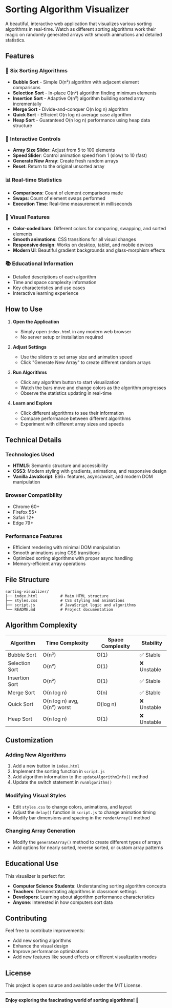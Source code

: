 # Sorting Algorithm Visualizer

A beautiful, interactive web application that visualizes various sorting algorithms in real-time. Watch as different sorting algorithms work their magic on randomly generated arrays with smooth animations and detailed statistics.

## Features

### 🎯 **Six Sorting Algorithms**
- **Bubble Sort** - Simple O(n²) algorithm with adjacent element comparisons
- **Selection Sort** - In-place O(n²) algorithm finding minimum elements
- **Insertion Sort** - Adaptive O(n²) algorithm building sorted array incrementally
- **Merge Sort** - Divide-and-conquer O(n log n) algorithm
- **Quick Sort** - Efficient O(n log n) average case algorithm
- **Heap Sort** - Guaranteed O(n log n) performance using heap data structure

### 🎨 **Interactive Controls**
- **Array Size Slider**: Adjust from 5 to 100 elements
- **Speed Slider**: Control animation speed from 1 (slow) to 10 (fast)
- **Generate New Array**: Create fresh random arrays
- **Reset**: Return to the original unsorted array

### 📊 **Real-time Statistics**
- **Comparisons**: Count of element comparisons made
- **Swaps**: Count of element swaps performed
- **Execution Time**: Real-time measurement in milliseconds

### 🌈 **Visual Features**
- **Color-coded bars**: Different colors for comparing, swapping, and sorted elements
- **Smooth animations**: CSS transitions for all visual changes
- **Responsive design**: Works on desktop, tablet, and mobile devices
- **Modern UI**: Beautiful gradient backgrounds and glass-morphism effects

### 📚 **Educational Information**
- Detailed descriptions of each algorithm
- Time and space complexity information
- Key characteristics and use cases
- Interactive learning experience

## How to Use

1. **Open the Application**
   - Simply open `index.html` in any modern web browser
   - No server setup or installation required

2. **Adjust Settings**
   - Use the sliders to set array size and animation speed
   - Click "Generate New Array" to create different random arrays

3. **Run Algorithms**
   - Click any algorithm button to start visualization
   - Watch the bars move and change colors as the algorithm progresses
   - Observe the statistics updating in real-time

4. **Learn and Explore**
   - Click different algorithms to see their information
   - Compare performance between different algorithms
   - Experiment with different array sizes and speeds

## Technical Details

### **Technologies Used**
- **HTML5**: Semantic structure and accessibility
- **CSS3**: Modern styling with gradients, animations, and responsive design
- **Vanilla JavaScript**: ES6+ features, async/await, and modern DOM manipulation

### **Browser Compatibility**
- Chrome 60+
- Firefox 55+
- Safari 12+
- Edge 79+

### **Performance Features**
- Efficient rendering with minimal DOM manipulation
- Smooth animations using CSS transitions
- Optimized sorting algorithms with proper async handling
- Memory-efficient array operations

## File Structure

```
sorting-visualizer/
├── index.html          # Main HTML structure
├── styles.css          # CSS styling and animations
├── script.js           # JavaScript logic and algorithms
└── README.md           # Project documentation
```

## Algorithm Complexity

| Algorithm | Time Complexity | Space Complexity | Stability |
|-----------|----------------|------------------|-----------|
| Bubble Sort | O(n²) | O(1) | ✅ Stable |
| Selection Sort | O(n²) | O(1) | ❌ Unstable |
| Insertion Sort | O(n²) | O(1) | ✅ Stable |
| Merge Sort | O(n log n) | O(n) | ✅ Stable |
| Quick Sort | O(n log n) avg, O(n²) worst | O(log n) | ❌ Unstable |
| Heap Sort | O(n log n) | O(1) | ❌ Unstable |

## Customization

### **Adding New Algorithms**
1. Add a new button in `index.html`
2. Implement the sorting function in `script.js`
3. Add algorithm information to the `updateAlgorithmInfo()` method
4. Update the switch statement in `runAlgorithm()`

### **Modifying Visual Styles**
- Edit `styles.css` to change colors, animations, and layout
- Adjust the `delay()` function in `script.js` to change animation timing
- Modify bar dimensions and spacing in the `renderArray()` method

### **Changing Array Generation**
- Modify the `generateArray()` method to create different types of arrays
- Add options for nearly sorted, reverse sorted, or custom array patterns

## Educational Use

This visualizer is perfect for:
- **Computer Science Students**: Understanding sorting algorithm concepts
- **Teachers**: Demonstrating algorithms in classroom settings
- **Developers**: Learning about algorithm performance characteristics
- **Anyone**: Interested in how computers sort data

## Contributing

Feel free to contribute improvements:
- Add new sorting algorithms
- Enhance the visual design
- Improve performance optimizations
- Add new features like sound effects or different visualization modes

## License

This project is open source and available under the MIT License.

---

**Enjoy exploring the fascinating world of sorting algorithms! 🚀**
